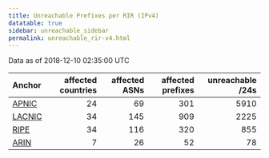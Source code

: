 ```yaml
---
title: Unreachable Prefixes per RIR (IPv4)
datatable: true
sidebar: unreachable_sidebar
permalink: unreachable_rir-v4.html
---
```


Data as of 2018-12-10 02:35:00 UTC


<div class="datatable-begin"></div>

| Anchor                                         |   affected countries |   affected ASNs |   affected prefixes |   unreachable /24s |
|:-----------------------------------------------|---------------------:|----------------:|--------------------:|-------------------:|
| [APNIC](unreachable_APNIC_RPKI_Root-v4.html)   |                   24 |              69 |                 301 |               5910 |
| [LACNIC](unreachable_LACNIC_RPKI_Root-v4.html) |                   34 |             145 |                 909 |               2225 |
| [RIPE](unreachable_RIPE_NCC_RPKI_Root-v4.html) |                   34 |             116 |                 320 |                855 |
| [ARIN](unreachable_ARIN-v4.html)               |                    7 |              26 |                  52 |                 78 |

<div class="datatable-end"></div>